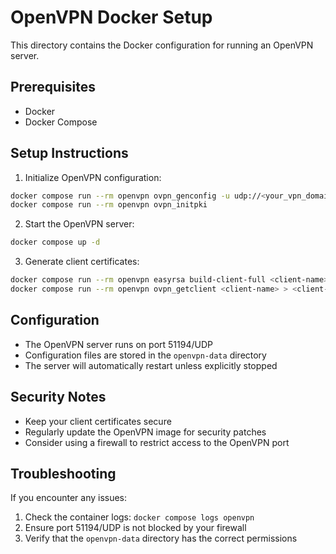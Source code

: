 # OpenVPN Docker Setup

This directory contains the Docker configuration for running an OpenVPN server.

## Prerequisites

- Docker
- Docker Compose

## Setup Instructions

1. Initialize OpenVPN configuration:

```bash
docker compose run --rm openvpn ovpn_genconfig -u udp://<your_vpn_domain_name>
docker compose run --rm openvpn ovpn_initpki
```

2. Start the OpenVPN server:

```bash
docker compose up -d
```

3. Generate client certificates:

```bash
docker compose run --rm openvpn easyrsa build-client-full <client-name> nopass
docker compose run --rm openvpn ovpn_getclient <client-name> > <client-name>.ovpn
```

## Configuration

- The OpenVPN server runs on port 51194/UDP
- Configuration files are stored in the `openvpn-data` directory
- The server will automatically restart unless explicitly stopped

## Security Notes

- Keep your client certificates secure
- Regularly update the OpenVPN image for security patches
- Consider using a firewall to restrict access to the OpenVPN port

## Troubleshooting

If you encounter any issues:

1. Check the container logs: `docker compose logs openvpn`
2. Ensure port 51194/UDP is not blocked by your firewall
3. Verify that the `openvpn-data` directory has the correct permissions
